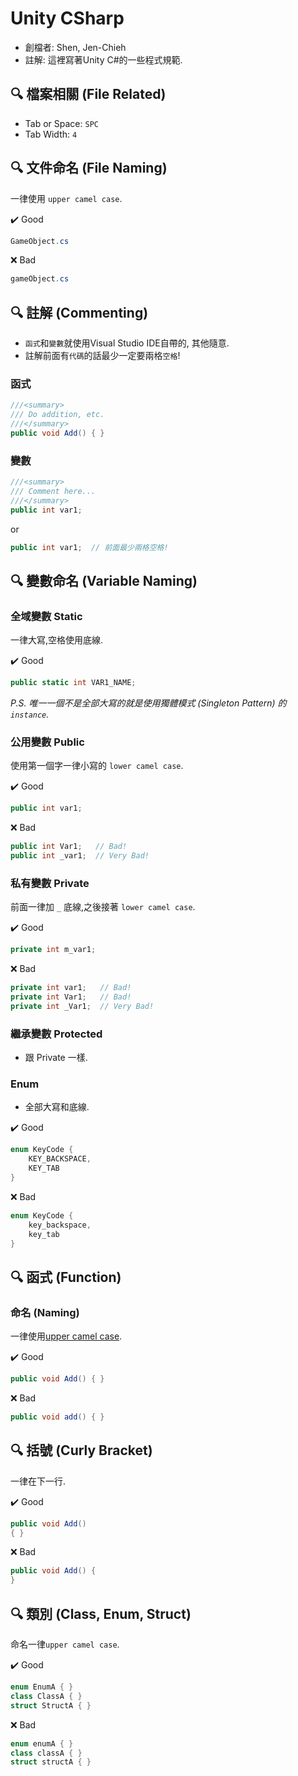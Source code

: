 # Unity CSharp

- 創檔者: Shen, Jen-Chieh
- 註解: 這裡寫著Unity C#的一些程式規範.

## 🔍 檔案相關 (File Related)

* Tab or Space: `SPC`
* Tab Width: `4`

## 🔍 文件命名 (File Naming)

一律使用 `upper camel case`.

✔️ Good

```cs
GameObject.cs
```

❌ Bad

```cs
gameObject.cs
```

## 🔍 註解 (Commenting)

- `函式`和`變數`就使用Visual Studio IDE自帶的, 其他隨意.
- 註解前面有`代碼`的話最少一定要兩格`空格`!

### 函式

```cs
///<summary>
/// Do addition, etc.
///</summary>
public void Add() { }
```

### 變數

```cs
///<summary>
/// Comment here...
///</summary>
public int var1;
```

or

```cs
public int var1;  // 前面最少兩格空格!
```

## 🔍 變數命名 (Variable Naming)

### 全域變數 Static

一律大寫,空格使用底線.

✔️ Good

```cs
public static int VAR1_NAME;
```

*P.S. 唯一一個不是全部大寫的就是使用獨體模式 (Singleton Pattern) 的 `instance`.*

### 公用變數 Public

使用第一個字一律小寫的 `lower camel case`.

✔️ Good

```cs
public int var1;
```

❌ Bad

```cs
public int Var1;   // Bad!
public int _var1;  // Very Bad!
```

### 私有變數 Private

前面一律加 `_` 底線,之後接著 `lower camel case`.

✔️ Good

```cs
private int m_var1;
```

❌ Bad

```cs
private int var1;   // Bad!
private int Var1;   // Bad!
private int _Var1;  // Very Bad!
```

### 繼承變數 Protected

- 跟 Private 一樣.

### Enum

- 全部大寫和底線.

✔️ Good

```cs
enum KeyCode {
    KEY_BACKSPACE,
    KEY_TAB
}
```

❌ Bad

```cs
enum KeyCode {
    key_backspace,
    key_tab
}
```


## 🔍 函式 (Function)

### 命名 (Naming)

一律使用[upper camel case](https://zh.wikipedia.org/wiki/%E9%A7%9D%E5%B3%B0%E5%BC%8F%E5%A4%A7%E5%B0%8F%E5%AF%AB).

✔️ Good

```cs
public void Add() { }
```

❌ Bad

```cs
public void add() { }
```

## 🔍 括號 (Curly Bracket)

一律在下一行.

✔️ Good

```cs
public void Add()
{ }
```

❌ Bad

```cs
public void Add() {
}
```

## 🔍 類別 (Class, Enum, Struct)

命名一律`upper camel case`.

✔️ Good

```cs
enum EnumA { }
class ClassA { }
struct StructA { }
```

❌ Bad

```cs
enum enumA { }
class classA { }
struct structA { }
```
